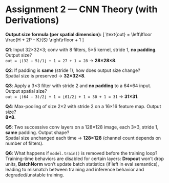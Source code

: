# Assignment 2 — CNN Theory (with Derivations)

**Output size formula (per spatial dimension):**
\[
\text{out} = \left\lfloor \frac{H + 2P - K}{S} \right\rfloor + 1
\]

**Q1**: Input 32×32×3; conv with 8 filters, 5×5 kernel, stride 1, **no padding**. Output size?  
`out = ⌊(32 − 5)/1⌋ + 1 = 27 + 1 = 28` → **28×28×8**.

**Q2**: If padding is **same** (stride 1), how does output size change?  
Spatial size is preserved → **32×32×8**.

**Q3**: Apply a 3×3 filter with stride 2 and **no padding** to a 64×64 input. Output spatial size?  
`out = ⌊(64 − 3)/2⌋ + 1 = ⌊61/2⌋ + 1 = 30 + 1 = 31` → **31×31**.

**Q4**: Max-pooling of size 2×2 with stride 2 on a 16×16 feature map. Output size?  
**8×8**.

**Q5**: Two successive conv layers on a 128×128 image, each 3×3, stride 1, **same** padding. Output shape?  
Spatial size unchanged each time → **128×128** (channel count depends on number of filters).

**Q6**: What happens if `model.train()` is removed before the training loop?  
Training-time behaviors are disabled for certain layers: **Dropout** won’t drop units, **BatchNorm** won’t update batch statistics (if left in eval semantics), leading to mismatch between training and inference behavior and degraded/unstable training.